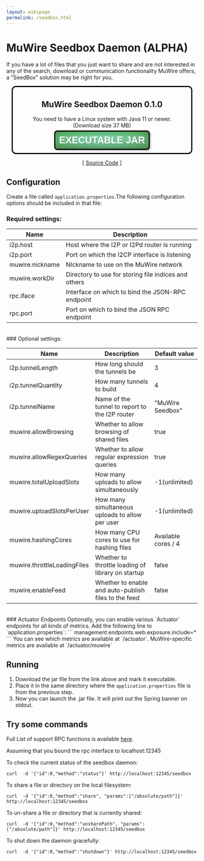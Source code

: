 ```yaml
---
layout: wikipage
permalink: /seedbox.html
---
```


<style>
div.download-container {
  display: block;
  border: 0.25em solid black;
  border-radius: .8em;
  margin : 1em;
  padding : 0.2em;
}

a.get-muwire {
   display: inline-block;
  top: 50%;
  padding: .4em;
  margin: .2em;
  line-height: 1em;
  font-size: 1.8em;
  color: white;
  font-family: Arial, Helvetica, sans-serif;
  font-weight: bold;
  text-transform: uppercase;
  text-decoration: none;
  text-align: center;
  //background: green;
  background-image : radial-gradient(#3fb97a 30%, green);
  border-radius: .3em;
  text-shadow: 1px 1px 1px rgba(0,0,0,.2);
  box-shadow: 2px 2px 4px rgba(0, 0, 0, 0.3), 1em 3em 2em 0.5em rgba(255, 255, 255, 0.3) inset, inset -.2em -.5em 1em -0em rgba(0,0,0,.3);
  border : 3px solid black;
}
a.get-muwire:hover {
  color: #333333
}
</style>

# MuWire Seedbox Daemon (ALPHA)

If you have a lot of files that you just want to share and are not interested in any of the search, download or communication functionality MuWire offers, a "SeedBox" solution may be right for you,

<center>
<div class="download-container">
<h2>MuWire Seedbox Daemon 0.1.0</h2>
You need to have a Linux system with Java 11 or newer.<br/>
(Download size 37 MB)<br/>
<a class="get-muwire" href="/downloads/muwire-seedbox-daemon-0.1.0.jar">Executable Jar</a>
</div>
[ <a href="https://github.com/zlatinb/muwire-seedbox-daemon">Source Code</a> ]
</center>


## Configuration

Create a file called `application.properties`.The following configuration options should be included in that file:

### Required settings:

|Name|Description|
|---|---|
|i2p.host|Host where the I2P or I2Pd router is running|
|i2p.port|Port on which the I2CP interface is listening|
|muwire.nickname|NIckname to use on the MuWire network|
|muwire.workDir|Directory to use for storing file indices and others|
|rpc.iface|Interface on which to bind the JSON-RPC endpoint|
|rpc.port|Port on which to bind the JSON RPC endpoint|

<br/>
### Optional settings:

|Name| Description                                       |Default value|
|---|---------------------------------------------------|---|
|i2p.tunnelLength| How long should the tunnels be                    |3|
|i2p.tunnelQuantity| How many tunnels to build                         |4|
|i2p.tunnelName| Name of the tunnel to report to the I2P router    |"MuWire Seedbox"|
|muwire.allowBrowsing| Whether to allow browsing of shared files         |true|
|muwire.allowRegexQueries| Whether to allow regular expression queries       |true|
|muwire.totalUploadSlots| How many uploads to allow simultaneously          |-1(unlimited)|
|muwire.uploadSlotsPerUser| How many simultaneous uploads to allow per user   |-1(unlimited)|
|muwire.hashingCores| How many CPU cores to use for hashing files       | Available cores / 4 |
|muwire.throttleLoadingFiles| Whether to throttle loading of library on startup |false|
|muwire.enableFeed|Whether to enable and auto-publish files to the feed| false|


<br/>
### Actuator Endpoints
Optionally, you can enable various `Actuator` endpoints for all kinds of metrics. Add the following line to `application.properties`:
```
management.endpoints.web.exposure.include=*
```
You can see which metrics are available at `/actuator`.  MuWire-specific metrics are available at `/actuator/muwire`

## Running

1. Download the jar file from the link above and mark it executable.  
2. Place it in the same directory where the `application.properties` file is from the previous step.
3. Now you can launch the .jar file. It will print out the Spring banner on stdout. 

## Try some commands

Full List of support RPC functions is available [here](https://github.com/zlatinb/muwire-seedbox-daemon/blob/daemon-0.1.0/RPC-API.md).


Assuming that you bound the rpc interface to localhost:12345

To check the current status of the seedbox daemon:
```
curl  -d '{"id":0,"method":"status"}' http://localhost:12345/seedbox
```

To share a file or directory on the local filesystem:
```
curl  -d '{"id":0,"method":"share", "params":["/absolute/path"]}' http://localhost:12345/seedbox
```

To un-share a file or directory that is currently shared:
```
curl  -d '{"id":0,"method":"unsharePath", "params":["/absolute/path"]}' http://localhost:12345/seedbox
```

To shut down the daemon gracefully:
```
curl  -d '{"id":0,"method":"shutdown"}' http://localhost:12345/seedbox
```

